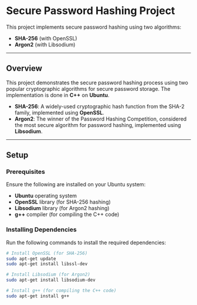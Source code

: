 # Secure Password Hashing Project

This project implements secure password hashing using two algorithms:

- **SHA-256** (with OpenSSL)  
- **Argon2** (with Libsodium)

---

## Overview

This project demonstrates the secure password hashing process using two popular cryptographic algorithms for secure password storage. The implementation is done in **C++** on **Ubuntu**.

- **SHA-256**: A widely-used cryptographic hash function from the SHA-2 family, implemented using **OpenSSL**.
- **Argon2**: The winner of the Password Hashing Competition, considered the most secure algorithm for password hashing, implemented using **Libsodium**.

---

## Setup

### Prerequisites

Ensure the following are installed on your Ubuntu system:

- **Ubuntu** operating system  
- **OpenSSL** library (for SHA-256 hashing)  
- **Libsodium** library (for Argon2 hashing)  
- **g++** compiler (for compiling the C++ code)  

### Installing Dependencies

Run the following commands to install the required dependencies:

```bash
# Install OpenSSL (for SHA-256)
sudo apt-get update
sudo apt-get install libssl-dev

# Install Libsodium (for Argon2)
sudo apt-get install libsodium-dev

# Install g++ (for compiling the C++ code)
sudo apt-get install g++


